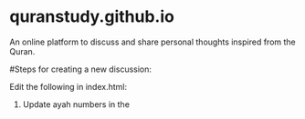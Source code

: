 # quranstudy.github.io

An online platform to discuss and share personal thoughts inspired from the Quran.

#Steps for creating a new discussion:

Edit the following in index.html:

1. Update ayah numbers in the <title>.
2. Increment the 'this.page.url' post number by 1.
3. Increment the 'this.page.identifier' post number by 1.


